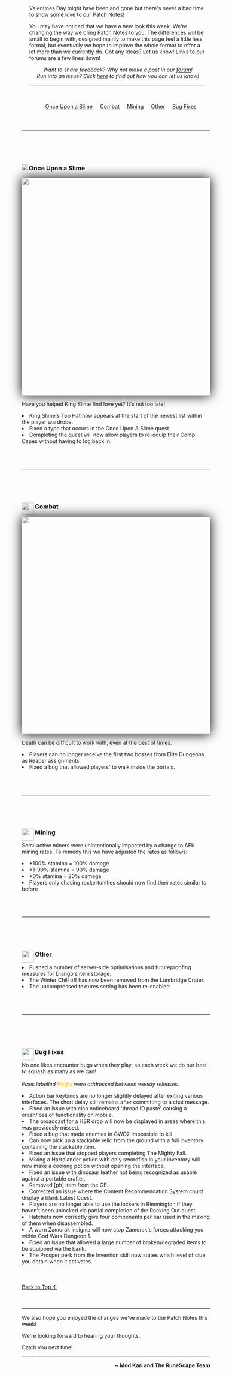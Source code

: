 <!DOCTYPE html>
<html>
<head>
<div style="border:1px;padding-left:20px;padding-right:10px;padding-top:10px;padding-bottom:10px;">
		<p>Valentines Day might have been and gone but there's never a bad time to show some love to our Patch Notes!</p>
		<p>You may have noticed that we have a new look this week. We're changing the way we bring Patch Notes to you. The differences will be small to begin with, designed mainly to make this page feel a little less formal, but eventually we hope to improve the whole format to offer a lot more than we currently do. Got any ideas? Let us know! Links to our forums are a few lines down!</p>
</head>
<body>
	<p align="center">
	<i>Want to share feedback? Why not make a post in our <a href="https://secure.runescape.com/m=forum/forums?442,443,57,66143681">forum</a>!
<br>Run into an issue? Click <a href="https://support.runescape.com/hc/en-gb/articles/360001355429-How-to-report-a-Bug#RS">here</a> to find out how you can let us know!</i>
	</p><hr style="margin-bottom:15px;margin-top: 15px;">
		<br>
<div class="category">
<div class="legenda">
<p align="center"><a class="legenda-item" href="#onceuponaslime"><img src="https://cdn.runescape.com/assets/img/external/misc/patches/Quests.png" width="16" height="auto">Once Upon a Slime</a>
<a class="legenda-item" href="#combat"><img src="https://cdn.runescape.com/assets/img/external/misc/patches/Bosses1.png" width="16" height="auto">Combat</a>
<a class="legenda-item" href="#mining"><img src="https://cdn.runescape.com/assets/img/external/misc/patches/Mining.png" width="16" height="auto">Mining</a>
<a class="legenda-item" href="#other"><img src="https://cdn.runescape.com/assets/img/external/misc/patches/Achievements.png" width="16" height="auto">Other</a>
<a class="legenda-item" href="#bugfixes"><img src="https://cdn.runescape.com/assets/img/external/misc/patches/Achievements.png" width="16" height="auto">Bug Fixes</a></p>
</div></div>
</div>
		<br>
<hr style="margin-bottom:15px;margin-top: 15px;">
		<br>
		<br>
		<br>
<div class="articleContentText">
	<div class="category">
			<h3><img src="https://cdn.runescape.com/assets/img/external/misc/patches/Quests.png" align="left">Once Upon a Slime</h3>
		<p><img style="border-width: 5px; box-shadow: 0px 0px 30px black;" src="https://cdn.runescape.com/assets/img/external/news/2020/02/patch_notes/Once_Upon_A_Slime.png" width="580" height="auto"></p>
		<div class="context">
			<p>Have you helped King Slime find love yet? It's not too late! </p>
		</div>
		<li>King Slime's Top Hat now appears at the start of the newest list within the player wardrobe.</li>
		<li>Fixed a typo that occurs in the Once Upon A Slime quest.</li>
		<li>Completing the quest will now allow players to re-equip their Comp Capes without having to log back in.</li>
	</div>
		<br>
		<br>
		<br>
<hr style="margin-bottom:15px;margin-top: 15px;">
		<br>
		<br>
		<br>
	<div class="category">
		<div class="category-heading" id="combat"><img src="https://cdn.runescape.com/assets/img/external/misc/patches/Bosses1.png" width="32" height="auto" align="left">
			<h3>Combat</h3></div>
		<p><img style="border-width: 5px; box-shadow: 0px 0px 30px black;" src="https://cdn.runescape.com/assets/img/external/news/2020/02/patch_notes/PVM.png" width="580" height="auto"></p>
		<div class="context">
			<p>Death can be difficult to work with, even at the best of times.</p>
		</div>
		<li>Players can no longer receive the first two bosses from Elite Dungeons as Reaper assignments.</li>
		<li>Fixed a bug that allowed players' to walk inside the portals.</li>
	</div>
		<br>
		<br>
		<br>
<hr style="margin-bottom:15px;margin-top: 15px;">
		<br>
		<br>
		<br>
	<div class="category">
			<h3><img src="https://cdn.runescape.com/assets/img/external/misc/patches/Mining.png" width="32" height="auto" align="left">Mining</h3>
		<div class="context">
			<p>Semi-active miners were unintentionally impacted by a change to AFK mining rates. To remedy this we have adjusted the rates as follows:</p>
		</div>
		<li>*100% stamina = 100% damage</li>
		<li>*1-99% stamina = 90% damage</li>
		<li>*0% stamina = 20% damage</li>
		<li>Players only chasing rockertunities should now find their rates similar to before</li>
	</div>
		<br>
		<br>
		<br>
<hr style="margin-bottom:15px;margin-top: 15px;">
		<br>
		<br>
		<br>
	<div class="category">
			<h3><img src="https://cdn.runescape.com/assets/img/external/misc/patches/Achievements.png" width="32" height="auto" align="left">Other</h3>
		<li>Pushed a number of server-side optimisations and futureproofing measures for Diango's item storage.</li>
		<li>The Winter Chill off has now been removed from the Lumbridge Crater.</li>
		<li>The uncompressed textures setting has been re-enabled.</li>
	</div>
		<br>
		<br>
		<br>
<hr style="margin-bottom:15px;margin-top: 15px;">
		<br>
		<br>
		<br>
	<div class="category">
			<h3><img src="https://cdn.runescape.com/assets/img/external/misc/patches/Achievements.png" width="32" height="auto" align="left">Bug Fixes</h3>
		<div class="context">
			<p>No one likes encounter bugs when they play, so each week we do our best to squash as many as we can!
				<br>
				<br><i>Fixes labelled </i><i><strong><font color="gold">Hotfix</font></strong></i><i><strong> </strong></i><i>were addressed between weekly releases.</i></p>
		</div>
		<li>Action bar keybinds are no longer slightly delayed after exiting various interfaces. The short delay still remains after committing to a chat message.</li>
		<li>Fixed an issue with clan noticeboard 'thread ID paste' causing a crash/loss of functionality on mobile.</li>
		<li>The broadcast for a HSR drop will now be displayed in areas where this was previously missed.</li>
		<li>Fixed a bug that made enemies in GWD2 impossible to kill.</li>
		<li>Can now pick up a stackable relic from the ground with a full inventory containing the stackable item.</li>
		<li>Fixed an issue that stopped players completing The Mighty Fall.</li>
		<li>Mixing a Harralander potion with only swordfish in your inventory will now make a cooking potion without opening the interface.</li>
		<li>Fixed an issue with dinosaur leather not being recognized as usable against a portable crafter.</li>
		<li>Removed [ph] item from the GE.</li>
		<li>Corrected an issue where the Content Recommendation System could display a blank Latest Quest.</li>
		<li>Players are no longer able to use the lockers in Rimmington if they haven't been unlocked via partial completion of the Rocking Out quest.</li>
		<li>Hatchets now correctly give four components per bar used in the making of them when disassembled.</li>
		<li>A worn Zamorak insignia will now stop Zamorak's forces attacking you within God Wars Dungeon 1.</li>
		<li>Fixed an issue that allowed a large number of broken/degraded items to be equipped via the bank.</li>
		<li>The Prosper perk from the Invention skill now states which level of clue you obtain when it activates.</li>
		<br>
		<br>
		<br>
		<a href="#news">Back to Top ↑</a>
		<br>
		<br>
		<br>
<hr style="margin-bottom:15px;margin-top: 15px;">
<div class="context">
        <p>We also hope you enjoyed the changes we've made to the Patch Notes this week!</p>
	<p>We're looking forward to hearing your thoughts.</p>
        <p>Catch you next time!</p>
    </div>
</div>
<hr style="margin-bottom:15px;margin-top: 15px;">
<p align="right"><b>~ Mod Kari and The RuneScape Team</b></p>
</body>
</html>
